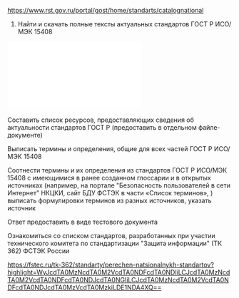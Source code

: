 https://www.rst.gov.ru/portal/gost/home/standarts/catalognational

1. Найти и скачать полные тексты актуальных стандартов ГОСТ Р ИСО/МЭК 15408

![ГОСТ Р](./Часть1.pdf)

Составить список ресурсов, предоставляющих сведения об актуальности стандартов ГОСТ Р (предоставить в отдельном файле-документе)

Выписать термины и определения, общие для всех частей ГОСТ Р ИСО/МЭК 15408

Соотнести термины и их определения из стандартов ГОСТ Р ИСО/МЭК 15408 с имеющимися в ранее созданном глоссарии и в открытых источниках (например, на портале "Безопасность пользователей в сети Интернет" НКЦКИ, сайт БДУ ФСТЭК в части «Список терминов», ) выписать формулировки терминов из разных источников, указать источник

Ответ предоставить в виде тестового документа
 

Ознакомиться со списком стандартов, разработанных при участии технического комитета по стандартизации "Защита информации" (ТК 362) ФСТЭК России

https://fstec.ru/tk-362/standarty/perechen-natsionalnykh-standartov?highlight=WyJcdTA0MzNcdTA0M2VcdTA0NDFcdTA0NDIiLCJcdTA0MzNcdTA0M2VcdTA0NDFcdTA0NDJcdTA0NGIiLCJcdTA0MzNcdTA0M2VcdTA0NDFcdTA0NDJcdTA0MzVcdTA0MzkiLDE1NDA4XQ==